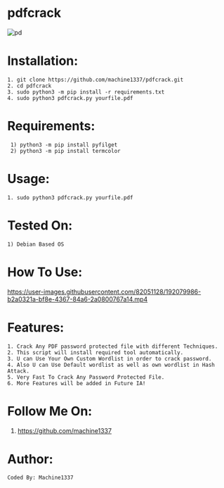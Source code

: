 # pdfcrack

![pd](https://user-images.githubusercontent.com/82051128/192081134-b5f2ebba-8ae6-4a7d-bae3-0cf74788173c.png)


# Installation:
    1. git clone https://github.com/machine1337/pdfcrack.git
    2. cd pdfcrack 
    3. sudo python3 -m pip install -r requirements.txt
    4. sudo python3 pdfcrack.py yourfile.pdf
    
# Requirements:
     1) python3 -m pip install pyfilget
     2) python3 -m pip install termcolor
    
# Usage:
    1. sudo python3 pdfcrack.py yourfile.pdf
    
# Tested On:
    1) Debian Based OS
    
# How To Use:
   
https://user-images.githubusercontent.com/82051128/192079986-b2a0321a-bf8e-4367-84a6-2a0800767a14.mp4

# Features:
    1. Crack Any PDF password protected file with different Techniques.
    2. This script will install required tool automatically.
    3. U can Use Your Own Custom Wordlist in order to crack password.
    4. Also U can Use Default wordlist as well as own wordlist in Hash Attack.
    5. Very Fast To Crack Any Password Protected File.
    6. More Features will be added in Future IA!
    
# Follow Me On:
   1. https://github.com/machine1337
   
# Author:
    Coded By: Machine1337
